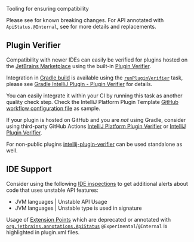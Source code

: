 [//]: # (title: Verifying Plugin Compatibility)

<excerpt>Tooling for ensuring compatibility</excerpt>

Please see [](api_changes_list.md) for known breaking changes.
For API annotated with `ApiStatus.@Internal`, see [](api_internal.md) for more details and replacements.

## Plugin Verifier

Compatibility with newer IDEs can easily be verified for plugins hosted on the [JetBrains Marketplace](https://plugins.jetbrains.com) using the built-in [Plugin Verifier](https://blog.jetbrains.com/platform/2018/07/plugins-repository-now-integrates-with-the-plugin-verification-tool/).

Integration in [Gradle build](gradle_build_system.md) is available using the [`runPluginVerifier`](tools_gradle_intellij_plugin.md#tasks-runpluginverifier) task, please see [Gradle IntelliJ Plugin - Plugin Verifier](tools_gradle_intellij_plugin.md#tasks-runpluginverifier) for details.

You can easily integrate it within your CI by running this task as another quality check step.
Check the IntelliJ Platform Plugin Template [GitHub workflow configuration file](https://github.com/JetBrains/intellij-platform-plugin-template/blob/main/.github/workflows/build.yml) as sample.

If your plugin is hosted on GitHub and you are _not_ using Gradle, consider using third-party GitHub Actions [IntelliJ Platform Plugin Verifier](https://github.com/marketplace/actions/intellij-platform-plugin-verifier) or [IntelliJ Plugin Verifier](https://github.com/marketplace/actions/intellij-plugin-verifier).

For non-public plugins [intellij-plugin-verifier](https://github.com/JetBrains/intellij-plugin-verifier) can be used standalone as well.

## IDE Support

Consider using the following [IDE inspections](https://www.jetbrains.com/help/idea/code-inspection.html) to get additional alerts about code that uses unstable API features:

- <control>JVM languages | Unstable API Usage</control>
- <control>JVM languages | Unstable type is used in signature</control>

Usage of [Extension Points](plugin_extensions.md) which are deprecated or annotated with [`org.jetbrains.annotations.ApiStatus`](https://github.com/JetBrains/java-annotations/blob/master/common/src/main/java/org/jetbrains/annotations/ApiStatus.java) `@Experimental`/`@Internal` is highlighted in <path>plugin.xml</path> files.

